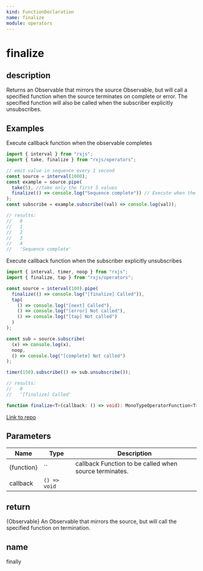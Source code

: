 ```yaml
---
kind: FunctionDeclaration
name: finalize
module: operators
---
```


# finalize

## description

Returns an Observable that mirrors the source Observable, but will call a specified function when
the source terminates on complete or error.
The specified function will also be called when the subscriber explicitly unsubscribes.

## Examples

Execute callback function when the observable completes

```ts
import { interval } from "rxjs";
import { take, finalize } from "rxjs/operators";

// emit value in sequence every 1 second
const source = interval(1000);
const example = source.pipe(
  take(5), //take only the first 5 values
  finalize(() => console.log("Sequence complete")) // Execute when the observable completes
);
const subscribe = example.subscribe((val) => console.log(val));

// results:
//   0
//   1
//   2
//   3
//   4
//   'Sequence complete'
```

Execute callback function when the subscriber explicitly unsubscribes

```ts
import { interval, timer, noop } from "rxjs";
import { finalize, tap } from "rxjs/operators";

const source = interval(100).pipe(
  finalize(() => console.log("[finalize] Called")),
  tap(
    () => console.log("[next] Called"),
    () => console.log("[error] Not called"),
    () => console.log("[tap] Not called")
  )
);

const sub = source.subscribe(
  (x) => console.log(x),
  noop,
  () => console.log("[complete] Not called")
);

timer(150).subscribe(() => sub.unsubscribe());

// results:
//   0
//   '[finalize] Called'
```

```ts
function finalize<T>(callback: () => void): MonoTypeOperatorFunction<T>;
```

[Link to repo](https://github.com/ReactiveX/rxjs/blob/master/src/internal/operators/finalize.ts#L62-L64)

## Parameters

| Name       | Type         | Description                                            |
| ---------- | ------------ | ------------------------------------------------------ |
| {function} | ``           | callback Function to be called when source terminates. |
| callback   | `() => void` |                                                        |

## return

{Observable} An Observable that mirrors the source, but will call the specified function on termination.

## name

finally
